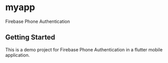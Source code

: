 # myapp

Firebase Phone Authentication

## Getting Started

This is a demo project for Firebase Phone Authentication in a flutter mobile application.